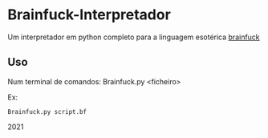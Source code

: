 # Brainfuck-Interpretador
Um interpretador em python completo para a linguagem esotérica [brainfuck](https://pt.wikipedia.org/wiki/Brainfuck)

## Uso

Num terminal de comandos: Brainfuck.py \<ficheiro\>

Ex:
```
Brainfuck.py script.bf
```



2021

